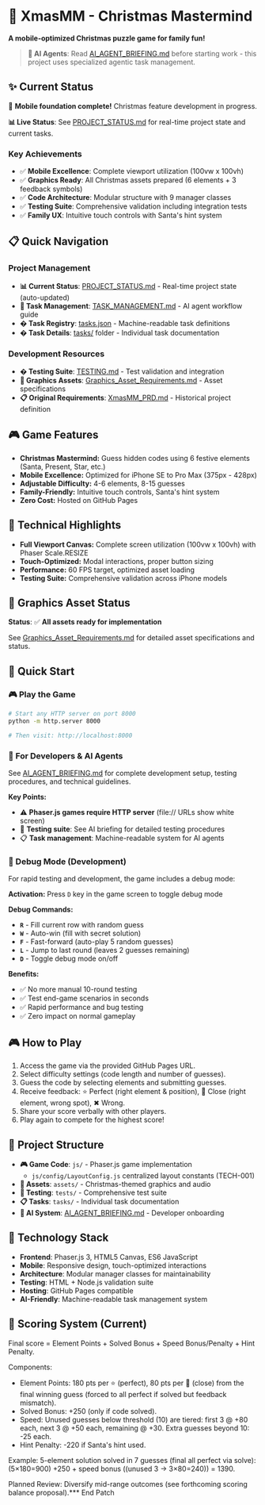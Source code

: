 # 🎄 XmasMM - Christmas Mastermind

**A mobile-optimized Christmas puzzle game for family fun!**

> **🤖 AI Agents**: Read [AI_AGENT_BRIEFING.md](AI_AGENT_BRIEFING.md) before starting work - this project uses specialized agentic task management.

## ✨ Current Status
🎉 **Mobile foundation complete!** Christmas feature development in progress.

**📊 Live Status**: See [PROJECT_STATUS.md](PROJECT_STATUS.md) for real-time project state and current tasks.

### **Key Achievements**
- ✅ **Mobile Excellence**: Complete viewport utilization (100vw x 100vh) 
- ✅ **Graphics Ready**: All Christmas assets prepared (6 elements + 3 feedback symbols)
- ✅ **Code Architecture**: Modular structure with 9 manager classes
- ✅ **Testing Suite**: Comprehensive validation including integration tests
- ✅ **Family UX**: Intuitive touch controls with Santa's hint system

## 📋 Quick Navigation

### **Project Management**
- **📊 Current Status**: [PROJECT_STATUS.md](PROJECT_STATUS.md) - Real-time project state (auto-updated)
- **🤖 Task Management**: [TASK_MANAGEMENT.md](TASK_MANAGEMENT.md) - AI agent workflow guide
- **� Task Registry**: [tasks.json](tasks.json) - Machine-readable task definitions
- **� Task Details**: [tasks/](tasks/) folder - Individual task documentation

### **Development Resources**  
- **� Testing Suite**: [TESTING.md](TESTING.md) - Test validation and integration
- **🎨 Graphics Assets**: [Graphics_Asset_Requirements.md](Graphics_Asset_Requirements.md) - Asset specifications
- **📋 Original Requirements**: [XmasMM_PRD.md](XmasMM_PRD.md) - Historical project definition

## 🎮 Game Features
- **Christmas Mastermind:** Guess hidden codes using 6 festive elements (Santa, Present, Star, etc.)
- **Mobile Excellence:** Optimized for iPhone SE to Pro Max (375px - 428px)
- **Adjustable Difficulty:** 4-6 elements, 8-15 guesses
- **Family-Friendly:** Intuitive touch controls, Santa's hint system
- **Zero Cost:** Hosted on GitHub Pages

## 📱 Technical Highlights  
- **Full Viewport Canvas:** Complete screen utilization (100vw x 100vh) with Phaser Scale.RESIZE
- **Touch-Optimized:** Modal interactions, proper button sizing
- **Performance:** 60 FPS target, optimized asset loading
- **Testing Suite:** Comprehensive validation across iPhone models

## 🎨 Graphics Asset Status
**Status**: ✅ **All assets ready for implementation**

See [Graphics_Asset_Requirements.md](Graphics_Asset_Requirements.md) for detailed asset specifications and status.

## 🧪 Quick Start

### **🎮 Play the Game**
```bash
# Start any HTTP server on port 8000
python -m http.server 8000

# Then visit: http://localhost:8000
```

### **🤖 For Developers & AI Agents**
See [AI_AGENT_BRIEFING.md](AI_AGENT_BRIEFING.md) for complete development setup, testing procedures, and technical guidelines.

**Key Points:**
- ⚠️ **Phaser.js games require HTTP server** (file:// URLs show white screen)
- 🧪 **Testing suite**: See AI briefing for detailed testing procedures
- 📋 **Task management**: Machine-readable system for AI agents

### **🔧 Debug Mode (Development)**
For rapid testing and development, the game includes a debug mode:

**Activation:** Press `D` key in the game screen to toggle debug mode

**Debug Commands:**
- **`R`** - Fill current row with random guess
- **`W`** - Auto-win (fill with secret solution)
- **`F`** - Fast-forward (auto-play 5 random guesses)
- **`L`** - Jump to last round (leaves 2 guesses remaining)
- **`D`** - Toggle debug mode on/off

**Benefits:**
- ✅ No more manual 10-round testing
- ✅ Test end-game scenarios in seconds  
- ✅ Rapid performance and bug testing
- ✅ Zero impact on normal gameplay

## 🎮 How to Play
1. Access the game via the provided GitHub Pages URL.
2. Select difficulty settings (code length and number of guesses).
3. Guess the code by selecting elements and submitting guesses.
4. Receive feedback: ⭐ Perfect (right element & position), 🔔 Close (right element, wrong spot), ✖ Wrong.
5. Share your score verbally with other players.
6. Play again to compete for the highest score!

## 📁 Project Structure
- **🎮 Game Code**: `js/` - Phaser.js game implementation
	- `js/config/LayoutConfig.js` centralized layout constants (TECH-001)
- **🎨 Assets**: `assets/` - Christmas-themed graphics and audio
- **🧪 Testing**: `tests/` - Comprehensive test suite
- **📋 Tasks**: `tasks/` - Individual task documentation
- **🤖 AI System**: [AI_AGENT_BRIEFING.md](AI_AGENT_BRIEFING.md) - Developer onboarding

## 🔧 Technology Stack
- **Frontend**: Phaser.js 3, HTML5 Canvas, ES6 JavaScript
- **Mobile**: Responsive design, touch-optimized interactions
- **Architecture**: Modular manager classes for maintainability
- **Testing**: HTML + Node.js validation suite
- **Hosting**: GitHub Pages compatible
- **AI-Friendly**: Machine-readable task management system

## 🧮 Scoring System (Current)
Final score = Element Points + Solved Bonus + Speed Bonus/Penalty + Hint Penalty.

Components:
- Element Points: 180 pts per ⭐ (perfect), 80 pts per 🔔 (close) from the final winning guess (forced to all perfect if solved but feedback mismatch).
- Solved Bonus: +250 (only if code solved).
- Speed: Unused guesses below threshold (10) are tiered: first 3 @ +80 each, next 3 @ +50 each, remaining @ +30. Extra guesses beyond 10: -25 each.
- Hint Penalty: -220 if Santa's hint used.

Example: 5-element solution solved in 7 guesses (final all perfect via solve): (5×180=900) +250 + speed bonus ((unused 3 → 3×80=240)) = 1390.

Planned Review: Diversify mid-range outcomes (see forthcoming scoring balance proposal).*** End Patch
